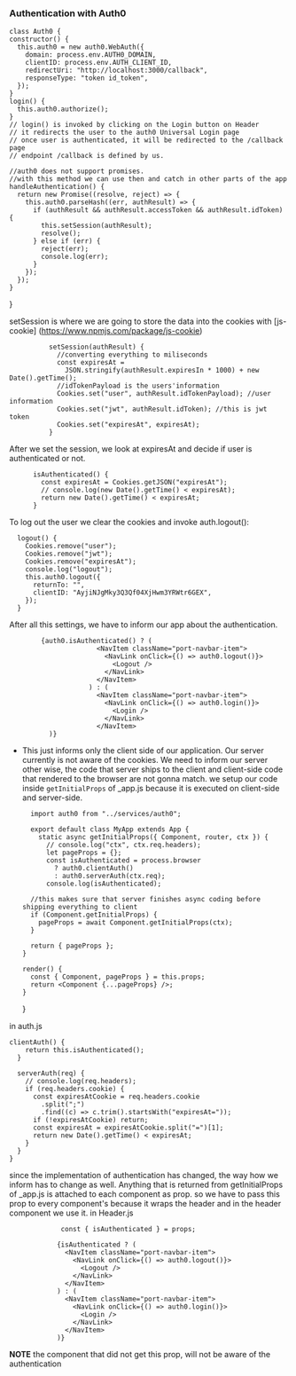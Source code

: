 ### Authentication with Auth0

    class Auth0 {
    constructor() {
      this.auth0 = new auth0.WebAuth({
        domain: process.env.AUTH0_DOMAIN,
        clientID: process.env.AUTH_CLIENT_ID,
        redirectUri: "http://localhost:3000/callback",
        responseType: "token id_token",
      });
    }
    login() {
      this.auth0.authorize();
    }
    // login() is invoked by clicking on the Login button on Header
    // it redirects the user to the auth0 Universal Login page
    // once user is authenticated, it will be redirected to the /callback page
    // endpoint /callback is defined by us.

    //auth0 does not support promises. 
    //with this method we can use then and catch in other parts of the app
    handleAuthentication() {
      return new Promise((resolve, reject) => {
        this.auth0.parseHash((err, authResult) => {
          if (authResult && authResult.accessToken && authResult.idToken) {
            this.setSession(authResult); 
            resolve();
          } else if (err) {
            reject(err);
            console.log(err);
          }
        });
      });
    }
    
  }
  
  setSession is where we are going to store the data into the cookies with [js-cookie] (https://www.npmjs.com/package/js-cookie)
  
              setSession(authResult) {
                //converting everything to miliseconds
                const expiresAt =
                  JSON.stringify(authResult.expiresIn * 1000) + new Date().getTime();
                //idTokenPayload is the users'information
                Cookies.set("user", authResult.idTokenPayload); //user information
                Cookies.set("jwt", authResult.idToken); //this is jwt token
                Cookies.set("expiresAt", expiresAt);
              }
  
  After we set the session, we look at expiresAt and decide if user is authenticated or not.
  
          isAuthenticated() {
            const expiresAt = Cookies.getJSON("expiresAt");
            // console.log(new Date().getTime() < expiresAt);
            return new Date().getTime() < expiresAt;
          }
  
  To log out the user we clear the cookies and invoke auth.logout():
  
      logout() {
        Cookies.remove("user");
        Cookies.remove("jwt");
        Cookies.remove("expiresAt");
        console.log("logout");
        this.auth0.logout({
          returnTo: "",
          clientID: "AyjiNJgMky3Q3Qf04XjHwm3YRWtr6GEX",
        });
      }

After all this settings, we have to inform our app about the authentication. 

            {auth0.isAuthenticated() ? (
                          <NavItem className="port-navbar-item">
                            <NavLink onClick={() => auth0.logout()}>
                              <Logout />
                            </NavLink>
                          </NavItem>
                        ) : (
                          <NavItem className="port-navbar-item">
                            <NavLink onClick={() => auth0.login()}>
                              <Login />
                            </NavLink>
                          </NavItem>
              )}

- This  just informs only the client side of our application. Our server currently is not aware of the cookies. We need to inform our server other wise, the code that server ships to the client and client-side code that rendered to the browser are not gonna match. we setup our code inside `getInitialProps` of _app.js because it is executed on client-side and server-side.

        import auth0 from "../services/auth0";

        export default class MyApp extends App {
          static async getInitialProps({ Component, router, ctx }) {
            // console.log("ctx", ctx.req.headers);
            let pageProps = {};
            const isAuthenticated = process.browser
              ? auth0.clientAuth()
              : auth0.serverAuth(ctx.req);
            console.log(isAuthenticated);

        //this makes sure that server finishes async coding before shipping everything to client
        if (Component.getInitialProps) {
          pageProps = await Component.getInitialProps(ctx);
        }

        return { pageProps };
      }

      render() {
        const { Component, pageProps } = this.props;
        return <Component {...pageProps} />;
      }
     }

in auth.js

    clientAuth() {
        return this.isAuthenticated();
      }

      serverAuth(req) {
        // console.log(req.headers);
        if (req.headers.cookie) {
          const expiresAtCookie = req.headers.cookie
            .split(";")
            .find((c) => c.trim().startsWith("expiresAt="));
          if (!expiresAtCookie) return;
          const expiresAt = expiresAtCookie.split("=")[1];
          return new Date().getTime() < expiresAt;
        }
      }
    }

since the implementation of authentication has changed, the way how we inform has to change as well. Anything that is returned from getInitialProps of _app.js is attached to each component as prop. so we have to pass this prop to every component's <BaseLayout/> because it wraps the header and in the header component we use it. in Header.js

                 const { isAuthenticated } = props;

                {isAuthenticated ? (
                  <NavItem className="port-navbar-item">
                    <NavLink onClick={() => auth0.logout()}>
                      <Logout />
                    </NavLink>
                  </NavItem>
                ) : (
                  <NavItem className="port-navbar-item">
                    <NavLink onClick={() => auth0.login()}>
                      <Login />
                    </NavLink>
                  </NavItem>
                )}

**NOTE** the component that did not get this prop, will not be aware of the authentication
